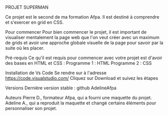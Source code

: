 PROJET SUPERMAN


Ce projet est le second de ma formation Afpa. Il est destiné à comprendre et s'exercer en grid en CSS.

Pour commencer
Pour bien commencer le projet, il est important de visualiser mentalement la page web que l'on veut créer avec un maximum de grids et avoir une approche globale visuelle de la page pour savoir par la suite où les placer.

Pré-requis
Ce qu'il est requis pour commencer avec votre projet est d'avoir des bases en HTML et CSS :
Programme 1 : HTML
Programme 2 : CSS

Installation de Vs Code
Se rendre sur à l'adresse https://code.visualstudio.com/
Cliquez sur Download et suivez les étapes

Versions
Dernière version stable : github AdelineAfpa

Auteurs
Pierre D., formateur Afpa, qui a fourni une maquette du projet.
Adeline A., qui a reproduit la maquette et changé certains éléments pour personnaliser son projet.

